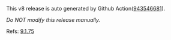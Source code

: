 This v8 release is auto generated by Github Action([943546681][2]).

_Do NOT modify this release manually._

Refs: [9.1.75][1]

[1]: https://github.com/v8/v8/tree/9.1.75
[2]: https://github.com/medns/docker-test/actions/runs/943546681